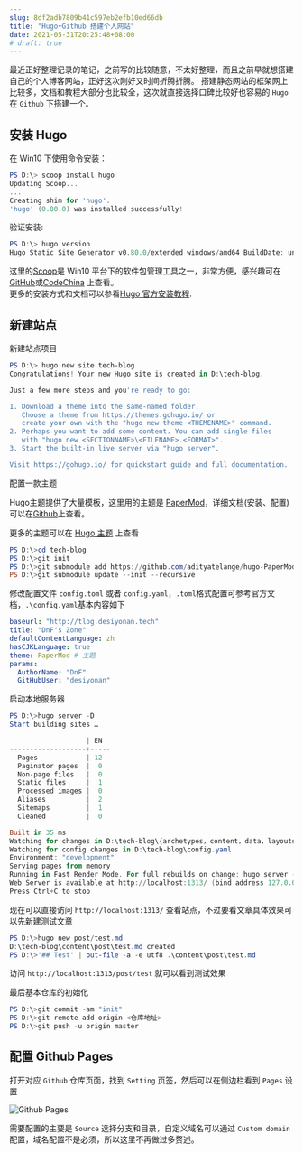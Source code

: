 ```yaml
---
slug: 8df2adb7809b41c597eb2efb10ed66db
title: "Hugo+Github 搭建个人网站"
date: 2021-05-31T20:25:48+08:00
# draft: true
---
```


最近正好整理记录的笔记，之前写的比较随意，不太好整理，而且之前早就想搭建自己的个人博客网站，正好这次刚好又时间折腾折腾。
搭建静态网站的框架网上比较多，文档和教程大部分也比较全，这次就直接选择口碑比较好也容易的 `Hugo` 在 `Github` 下搭建一个。

<!--more-->

## 安装 Hugo

在 Win10 下使用命令安装：

```powershell
PS D:\> scoop install hugo
Updating Scoop...
...
Creating shim for 'hugo'.
'hugo' (0.80.0) was installed successfully!
```

验证安装:

```powershell
PS D:\> hugo version
Hugo Static Site Generator v0.80.0/extended windows/amd64 BuildDate: unknown
```

这里的[Scoop][Scoop Github]是 Win10 平台下的软件包管理工具之一，非常方便，感兴趣可在 [GitHub][Scoop Github]或[CodeChina][Scoop CodeChina] 上查看。  
更多的安装方式和文档可以参看[Hugo 官方安装教程][Hugo Install].

## 新建站点

新建站点项目

```powershell
PS D:\> hugo new site tech-blog
Congratulations! Your new Hugo site is created in D:\tech-blog.

Just a few more steps and you're ready to go:

1. Download a theme into the same-named folder.
   Choose a theme from https://themes.gohugo.io/ or
   create your own with the "hugo new theme <THEMENAME>" command.
2. Perhaps you want to add some content. You can add single files
   with "hugo new <SECTIONNAME>\<FILENAME>.<FORMAT>".
3. Start the built-in live server via "hugo server".

Visit https://gohugo.io/ for quickstart guide and full documentation.
```

配置一款主题

Hugo主题提供了大量模板，这里用的主题是 [PaperMod][Theme PaperMod]，详细文档(安装、配置)可以在[Github][PaperMod - Github]上查看。

更多的主题可以在 [Hugo 主题][Hugo Themes] 上查看

```powershell
PS D:\>cd tech-blog
PS D:\>git init
PS D:\>git submodule add https://github.com/adityatelange/hugo-PaperMod.git themes/PaperMod --depth=1
PS D:\>git submodule update --init --recursive
```

修改配置文件 `config.toml` 或者 `config.yaml`，`.toml`格式配置可参考官方文档，`.\config.yaml`基本内容如下

```yml
baseurl: "http://tlog.desiyonan.tech"
title: "DnF's Zone"
defaultContentLanguage: zh
hasCJKLanguage: true
theme: PaperMod # 主题
params:
  AuthorName: "DnF"
  GitHubUser: "desiyonan"
```

启动本地服务器

```powershell
PS D:\>hugo server -D
Start building sites … 

                   | EN
-------------------+-----
  Pages            | 12
  Paginator pages  |  0
  Non-page files   |  0
  Static files     |  1
  Processed images |  0
  Aliases          |  2
  Sitemaps         |  1
  Cleaned          |  0

Built in 35 ms
Watching for changes in D:\tech-blog\{archetypes，content，data，layouts，static，themes}
Watching for config changes in D:\tech-blog\config.yaml
Environment: "development"
Serving pages from memory
Running in Fast Render Mode. For full rebuilds on change: hugo server --disableFastRender
Web Server is available at http://localhost:1313/ (bind address 127.0.0.1)
Press Ctrl+C to stop
```

现在可以直接访问 `http://localhost:1313/` 查看站点，不过要看文章具体效果可以先新建测试文章

```powershell
PS D:\>hugo new post/test.md
D:\tech-blog\content\post\test.md created
PS D:\>'## Test' | out-file -a -e utf8 .\content\post\test.md
```

访问 `http://localhost:1313/post/test` 就可以看到测试效果

最后基本仓库的初始化

```powershell
PS D:\>git commit -am "init"
PS D:\>git remote add origin <仓库地址>
PS D:\>git push -u origin master
```

## 配置 Github Pages

打开对应 `Github` 仓库页面，找到 `Setting` 页签，然后可以在侧边栏看到 `Pages` 设置

![Github Pages](https://raw.desiyonan.tech/img/2021/06/github_pages.png)

需要配置的主要是 `Source` 选择分支和目录，自定义域名可以通过 `Custom domain` 配置，域名配置不是必须，所以这里不再做过多赘述。

<!-- 参考 -->

[Hugo homepage]: https://gohugo.io "hugo 官网"
[Hugo Install]: https://gohugo.io/getting-started/installing/ "hugo 官方安装教程"
[Hugo Docs]: https://gohugo.io/documentation/ "Hugo 官方文档"
[Hugo Themes]: https://themes.gohugo.io/ "hugo 主题"
[Theme PaperMod]: https://themes.gohugo.io/hugo-papermod "hugo papermod 主题"
[PaperMod - Github]: https://github.com/adityatelange/hugo-PaperMod "adityatelange/hugo-PaperMod"
[Hugo Config]: https://www.gohugo.org/doc/overview/configuration "Hugo 中文网"
[Scoop Github]: https://github.com/lukesampson/scoop "GitHub Scoop"
[Scoop Codechina]: https://codechina.csdn.net/mirrors/lukesampson/scoop?utm_source=csdn_github_accelerator "Scoop CodeChina 加速"
[Hugo Gitee - Blog]: https://study777.gitee.io/p/hugo-gitee/ "Hugo Gitee - 黄世豪的Blog"
[使用Hugo搭建博客 - Blog]: https://www.dazhuanlan.com/2019/12/27/5e05bb1372559/
[Deploy Action]: https://zhuanlan.zhihu.com/p/109057290 "折腾Hugo | GitHub Pages | Github Actions自动构建发布免费个人网站"
